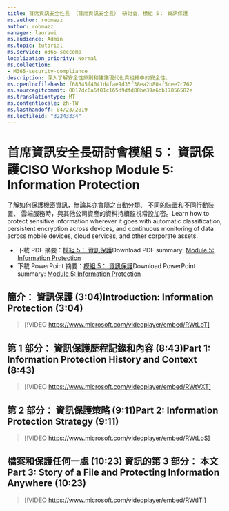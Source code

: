 ```yaml
---
title: 首席資訊安全性長 （首席資訊安全長） 研討會，模組 5： 資訊保護
ms.author: robmazz
author: robmazz
manager: laurawi
ms.audience: Admin
ms.topic: tutorial
ms.service: o365-seccomp
localization_priority: Normal
ms.collection:
- M365-security-compliance
description: 深入了解安全性原則和建議現代化貴組織中的安全性。
ms.openlocfilehash: f68345f4041d4fae9d35f38ea2b80af5dee7c762
ms.sourcegitcommit: 0017dc6a5f81c165d9dfd88be39a6bb17856582e
ms.translationtype: MT
ms.contentlocale: zh-TW
ms.lasthandoff: 04/23/2019
ms.locfileid: "32243334"
---
```

# <a name="ciso-workshop-module-5-information-protection"></a><span data-ttu-id="51328-103">首席資訊安全長研討會模組 5： 資訊保護</span><span class="sxs-lookup"><span data-stu-id="51328-103">CISO Workshop Module 5: Information Protection</span></span>

<span data-ttu-id="51328-104">了解如何保護機密資訊，無論其亦會隨之自動分類、 不同的裝置和不同行動裝置、 雲端服務時，與其他公司資產的資料持續監視常設加密。</span><span class="sxs-lookup"><span data-stu-id="51328-104">Learn how to protect sensitive information wherever it goes with automatic classification, persistent encryption across devices, and continuous monitoring of data across mobile devices, cloud services, and other corporate assets.</span></span>

- <span data-ttu-id="51328-105">下載 PDF 摘要：[模組 5： 資訊保護](media/ciso-workshop-5-information-protection-strategy.pdf)</span><span class="sxs-lookup"><span data-stu-id="51328-105">Download PDF summary: [Module 5: Information Protection](media/ciso-workshop-5-information-protection-strategy.pdf)</span></span>
- <span data-ttu-id="51328-106">下載 PowerPoint 摘要：[模組 5： 資訊保護](https://docs.microsoft.com/office365/securitycompliance/media/ciso-workshop-5-information-protection-strategy.pptx)</span><span class="sxs-lookup"><span data-stu-id="51328-106">Download PowerPoint summary: [Module 5: Information Protection](https://docs.microsoft.com/office365/securitycompliance/media/ciso-workshop-5-information-protection-strategy.pptx)</span></span>

## <a name="introduction-information-protection-304"></a><span data-ttu-id="51328-107">簡介： 資訊保護 (3:04)</span><span class="sxs-lookup"><span data-stu-id="51328-107">Introduction: Information Protection (3:04)</span></span>

> [!VIDEO https://www.microsoft.com/videoplayer/embed/RWtLoT]

## <a name="part-1-information-protection-history-and-context-843"></a><span data-ttu-id="51328-108">第 1 部分： 資訊保護歷程記錄和內容 (8:43)</span><span class="sxs-lookup"><span data-stu-id="51328-108">Part 1: Information Protection History and Context (8:43)</span></span>

> [!VIDEO https://www.microsoft.com/videoplayer/embed/RWtVXT]

## <a name="part-2-information-protection-strategy-911"></a><span data-ttu-id="51328-109">第 2 部分： 資訊保護策略 (9:11)</span><span class="sxs-lookup"><span data-stu-id="51328-109">Part 2: Information Protection Strategy (9:11)</span></span>

> [!VIDEO https://www.microsoft.com/videoplayer/embed/RWtLoS]

## <a name="part-3-story-of-a-file-and-protecting-information-anywhere-1023"></a><span data-ttu-id="51328-110">檔案和保護任何一處 (10:23) 資訊的第 3 部分： 本文</span><span class="sxs-lookup"><span data-stu-id="51328-110">Part 3: Story of a File and Protecting Information Anywhere (10:23)</span></span>

> [!VIDEO https://www.microsoft.com/videoplayer/embed/RWtITi]